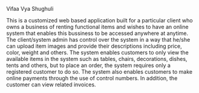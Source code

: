 Vifaa Vya Shughuli

This is a customized web based application built for a particular client who owns a business of renting functional items and wishes to have an online system that enables this bussiness to be accessed anywhere at anytime. The client/system admin has control over the system in a way that he/she can upload item images and provide their descriptions including price, color, weight and others. The system enables customers to  only view the available items in the system such as tables, chairs, decorations, dishes, tents and others, but to place an order, the system requires only a registered customer to do so. The system also enables customers to make online payments through the use of control numbers. In addition, the customer can view related invoices.
